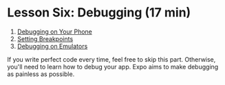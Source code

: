 ﻿# Lesson Six: Debugging (17 min)
1. [Debugging on Your Phone](01_Debugging-On-Your-Phone.md)
2. [Setting Breakpoints](02_Setting-Breakpoints.md)
3. [Debugging on Emulators](03_Debugging-On-Emulators.md)


If you write perfect code every time, feel free to skip this part.  Otherwise, you'll need to learn how to debug your app.   Expo aims to make debugging as painless as possible.   

